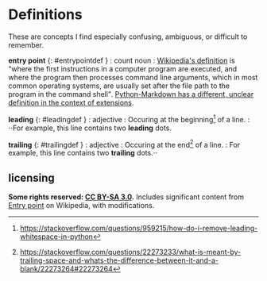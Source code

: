 # Definitions
These are concepts I find especially confusing, ambiguous, or difficult to remember.

**entry point** {: #entrypointdef }
: count noun
: [Wikipedia's definition](https://en.wikipedia.org/w/index.php?title=Entry_point&oldid=871836841) is <q>where the first instructions in a computer program are executed, and where the program then processes command line arguments, which in most common operating systems, are usually set after the file path to the program in the command shell</q>. [Python-Markdown has a different, unclear definition in the context of extensions](https://python-markdown.github.io/extensions/#officially-supported-extensions).

**leading** {: #leadingdef }
: adjective
: Occuring at the beginning[^leadingdef] of a line.
: ⋅⋅For example, this line contains two **leading** dots.

**trailing** {: #trailingdef }
: adjective
: Occuring at the end[^trailingdef] of a line.
: For example, this line contains two **trailing** dots.⋅⋅

## licensing
**Some rights reserved: [CC BY-SA 3.0](https://creativecommons.org/licenses/by-sa/3.0/).** Includes significant content from [Entry point](https://en.wikipedia.org/w/index.php?title=Entry_point&oldid=871836841) on Wikipedia, with modifications.

[^leadingdef]: https://stackoverflow.com/questions/959215/how-do-i-remove-leading-whitespace-in-python
[^trailingdef]: https://stackoverflow.com/questions/22273233/what-is-meant-by-trailing-space-and-whats-the-difference-between-it-and-a-blank/22273264#22273264
